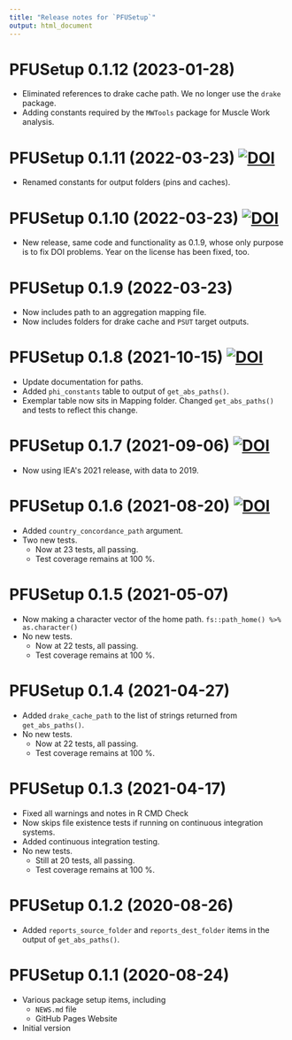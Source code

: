 ```yaml
---
title: "Release notes for `PFUSetup`"
output: html_document
---
```



# PFUSetup 0.1.12 (2023-01-28)

* Eliminated references to drake cache path.
  We no longer use the `drake` package.
* Adding constants required by the `MWTools` package for Muscle Work analysis.


# PFUSetup 0.1.11 (2022-03-23) [![DOI](https://zenodo.org/badge/DOI/10.5281/zenodo.6380998.svg)](https://doi.org/10.5281/zenodo.6380998)

* Renamed constants for output folders (pins and caches).


# PFUSetup 0.1.10 (2022-03-23) [![DOI](https://zenodo.org/badge/DOI/10.5281/zenodo.6380706.svg)](https://doi.org/10.5281/zenodo.6380706)

* New release, same code and functionality as 0.1.9, whose only purpose
  is to fix DOI problems.
  Year on the license has been fixed, too.


# PFUSetup 0.1.9 (2022-03-23)

* Now includes path to an aggregation mapping file.
* Now includes folders for drake cache and `PSUT` target outputs.


# PFUSetup 0.1.8 (2021-10-15) [![DOI](https://zenodo.org/badge/DOI/10.5281/zenodo.5572350.svg)](https://doi.org/10.5281/zenodo.5572350)

* Update documentation for paths.
* Added `phi_constants` table to output of `get_abs_paths()`.
* Exemplar table now sits in Mapping folder.
  Changed `get_abs_paths()` and tests to reflect this change.


# PFUSetup 0.1.7 (2021-09-06) [![DOI](https://zenodo.org/badge/DOI/10.5281/zenodo.5476116.svg)](https://doi.org/10.5281/zenodo.5476116)

* Now using IEA's 2021 release, with data to 2019.


# PFUSetup 0.1.6 (2021-08-20) [![DOI](https://zenodo.org/badge/DOI/10.5281/zenodo.5228360.svg)](https://doi.org/10.5281/zenodo.5228360)

* Added `country_concordance_path` argument.
* Two new tests.
    * Now at 23 tests, all passing.
    * Test coverage remains at 100 %.


# PFUSetup 0.1.5 (2021-05-07)

* Now making a character vector of the home path.
  `fs::path_home() %>% as.character()`
* No new tests.
    * Now at 22 tests, all passing.
    * Test coverage remains at 100 %.


# PFUSetup 0.1.4 (2021-04-27)

* Added `drake_cache_path` to the list of strings returned 
  from `get_abs_paths()`.
* No new tests.
    * Now at 22 tests, all passing.
    * Test coverage remains at 100 %.


# PFUSetup 0.1.3 (2021-04-17)

* Fixed all warnings and notes in R CMD Check
* Now skips file existence tests if running on continuous integration systems.
* Added continuous integration testing.
* No new tests.
    * Still at 20 tests, all passing.
    * Test coverage remains at 100 %.


# PFUSetup 0.1.2 (2020-08-26)

* Added `reports_source_folder` and `reports_dest_folder` items
  in the output of `get_abs_paths()`.


# PFUSetup 0.1.1 (2020-08-24)

* Various package setup items, including
    * `NEWS.md` file
    * GitHub Pages Website
* Initial version
